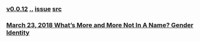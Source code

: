 ### [v0.0.12](https://github.com/littleflute/english/edit/master/voa/ARTS_CULTURE/readme.md) [..](..) [issue](https://github.com/littleflute/english/issues/51) [src](https://learningenglish.voanews.com/z/986)

### [March 23, 2018 What’s More and More Not In A Name? Gender Identity](https://mp.weixin.qq.com/s?__biz=MzIxMTUzOTUzOA==&mid=100001279&idx=1&sn=c3fb741cbe1d7ca9757e0ca3349f3cea&chksm=175286c220250fd4e55022d0be8e6a2f74f1cf10cc3a6ceb276ce24f78319a57d9690d6f14a6&mpshare=1&scene=24&srcid=0325fQnSOfdL01q2XZ82mbUa#rd)
